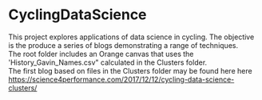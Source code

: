 # CyclingDataScience
This project explores applications of data science in cycling. The objective is the produce a series of blogs demonstrating a range of techniques. <br>
The root folder includes an Orange canvas that uses the 'History_Gavin_Names.csv" calculated in the Clusters folder. <br>
The first blog based on files in the Clusters folder may be found here here https://science4performance.com/2017/12/12/cycling-data-science-clusters/
